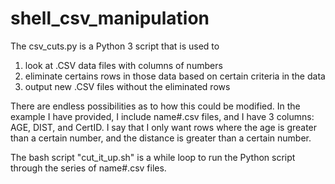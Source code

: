 # shell_csv_manipulation

The csv_cuts.py is a Python 3 script that is used to 
1) look at .CSV data files with columns of numbers
2) eliminate certains rows in those data based on certain criteria in the data
3) output new .CSV files without the eliminated rows

There are endless possibilities as to how this could be modified. In the example I have provided, I include name#.csv files, and I have 3 columns: AGE, DIST, and CertID. I say that I only want rows where the age is greater than a certain number, and the distance is greater than a certain number. 

The bash script "cut_it_up.sh" is a while loop to run the Python script through the series of name#.csv files.
